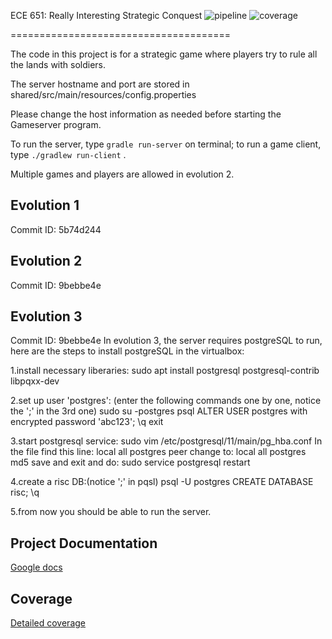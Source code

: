 ECE 651:  Really Interesting Strategic Conquest
![pipeline](https://gitlab.oit.duke.edu/ll199/ece651-spr20-g2/badges/master/pipeline.svg)
![coverage](https://gitlab.oit.duke.edu/ll199/ece651-spr20-g2/badges/master/coverage.svg?job=test)

======================================

The code in this project is for a strategic game where players try to rule all the lands with soldiers.

The server hostname and port are stored in shared/src/main/resources/config.properties

Please change the host information as needed before starting the Gameserver program.

To run the server, type `gradle run-server` on terminal; to run a game client, type `./gradlew run-client` .

Multiple games and players are allowed in evolution 2.

## Evolution 1
Commit ID: 5b74d244

## Evolution 2
Commit ID: 9bebbe4e

## Evolution 3
Commit ID: 9bebbe4e
In evolution 3, the server requires postgreSQL to run, here are the steps to install postgreSQL in the virtualbox:

1.install necessary liberaries:  sudo apt install postgresql postgresql-contrib libpqxx-dev

2.set up user 'postgres': (enter the following commands one by one, notice the ';' in the 3rd one)  sudo su -postgres  psql  ALTER USER postgres with encrypted password 'abc123';  \q  exit

3.start postgresql service:  sudo vim /etc/postgresql/11/main/pg_hba.conf  In the file find this line:  local  all  postgres  peer  change to:  local  all  postgres  md5  save and exit and do:  sudo service postgresql restart

4.create a risc DB:(notice ';' in pqsl)  psql -U postgres  CREATE DATABASE risc;  \q

5.from now you should be able to run the server.


## Project Documentation
[Google docs](https://drive.google.com/drive/folders/1HKee59YFFU2iZOK2iDAKOgeY09z0fdPw?usp=sharing)

## Coverage
[Detailed coverage](https://ll199.pages.oit.duke.edu/ece651-spr20-g2/dashboard.html)
